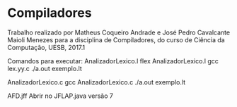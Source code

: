 # Compiladores
Trabalho realizado por Matheus Coqueiro Andrade e José Pedro Cavalcante Maioli Menezes para a disciplina de Compiladores, do curso de Ciência da Computação, UESB, 2017.1

Comandos para executar:
AnalizadorLexico.l
  flex AnalizadorLexico.l
  gcc lex.yy.c
  ./a.out exemplo.lt
  
AnalizadorLexico.c
  gcc AnalizadorLexico.c
  ./a.out exemplo.lt
  
AFD.jff
  Abrir no JFLAP.java versão 7
